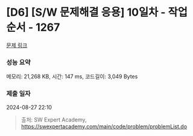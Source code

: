 # [D6] [S/W 문제해결 응용] 10일차 - 작업순서 - 1267 

[문제 링크](https://swexpertacademy.com/main/code/problem/problemDetail.do?contestProbId=AV18TrIqIwUCFAZN) 

### 성능 요약

메모리: 21,268 KB, 시간: 147 ms, 코드길이: 3,049 Bytes

### 제출 일자

2024-08-27 22:10



> 출처: SW Expert Academy, https://swexpertacademy.com/main/code/problem/problemList.do